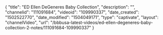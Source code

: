 {
    "title": "ED Ellen DeGeneres Baby Collection",
    "description": "",
    "channelid": "111091684",
    "videoid": "109990337",
    "date_created": "1502522770",
    "date_modified": "1504049171",
    "type": "captivate",
    "layout": "channelVideo",
    "url": "\/bbbusa-latest-videos\/ed-ellen-degeneres-baby-collection-2-notes\/111091684-109990337"
}